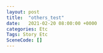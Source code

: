```yaml
---
layout: post
title:  "others_test"
date:   2021-02-20 08:00:00 +0000
categories: Etc
Tags: Story Etc
SceneCode: []
---
```

